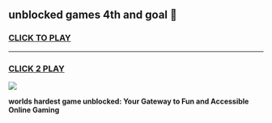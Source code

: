 
## unblocked games 4th and goal 👋
<h3>
<a href="https://premium.freeplayer.one?title=unblocked_games_4th_and_goal&ref=13F">CLICK TO PLAY</a></h3>
<hr>

<h3>
<a href="https://premium.freeplayer.one?title=unblocked_games_4th_and_goal&ref=13F">CLICK 2 PLAY</a>
  
</h3>

<a href="https://premium.freeplayer.one?title=unblocked_games_4th_and_goal&ref=12F/"><img src="https://clearcache.store/games.png"></a>


**worlds hardest game unblocked: Your Gateway to Fun and Accessible Online Gaming**
